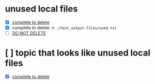 # unused local files
- [x] [complete to delete](./test_output.files/unused.txt)
- [x] complete to delete -> `./test_output.files/used.txt` 
- [ ] [DO NOT DELETE](./test_output.files/used.txt)

# [ ] topic that looks like unused local files 
- [x] [complete to delete](./test_output.files/used.txt)

